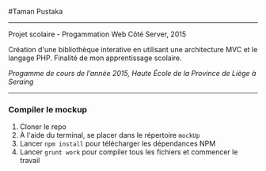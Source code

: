 #Taman Pustaka

***

Projet scolaire - Progammation Web Côté Server, 2015

Création d'une bibliothèque interative en utilisant une architecture MVC et le langage PHP. Finalité de mon apprentissage scolaire.

*Progamme de cours de l’année 2015, Haute École de la Province de Liège à Seraing*

***

### Compiler le mockup

1. Cloner le repo
1. À l'aide du terminal, se placer dans le répertoire `mockUp`
1. Lancer `npm install` pour télécharger les dépendances NPM
1. Lancer `grunt work` pour compiler tous les fichiers et commencer le travail

